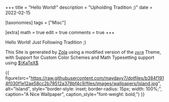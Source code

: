 +++
title = "Hello World!"
description = "Upholding Tradition ;)"
date = 2022-02-15

[taxonomies]
tags = ["Misc"]

[extra]
math = true
edit = true
comments = true
+++

Hello World!
Just Following Tradition ;)

This Site is generated by [Zola](https://www.getzola.org/) using a modified version of the [`zerm`](https://github.com/ejmg/zerm) Theme, with Support for Custom Color Schemes and Math Typesetting support using [$\KaTeX$](https://katex.org/)

{{ figure(src="https://raw.githubusercontent.com/maydayv7/dotfiles/b384f1914f030f1e12ae58cc2b78512a378bf4c9/files/images/wallpapers/Island.jpg", alt="Island", style="border-style: inset; border-radius: 15px; width: 100%;", caption="A Nice Wallpaper", caption_style="font-weight: bold;") }}
